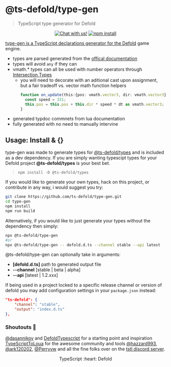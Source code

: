 # @ts-defold/type-gen
> TypeScript type generator for Defold
<div align="center">
  <a href="https://discord.gg/eukcq5m"><img alt="Chat with us!" src="https://img.shields.io/discord/766898804896038942.svg?colorB=7581dc&logo=discord&logoColor=white"></a>
  <a href="https://www.npmjs.com/package/@ts-defold/type-gen"><img alt="npm install" src="https://img.shields.io/npm/dt/@ts-defold/type-gen?color=%23CA0000&logo=npm"?</a>
</div>

type-gen is a TypeScript declarations generator for the [Defold](https://github.com/defold/defold) game engine.
- types are parsed generated from the [offical documentation](https://defold.com/ref/stable/go/)
- types will avoid `any` if they can
- vmath.* types can all be used with number operators through [Intersection Types](https://www.typescriptlang.org/docs/handbook/unions-and-intersections.html)
  - you will need to decorate with an aditional cast upon assignment, but a fair tradeoff vs. vector math function helpers
    ```ts
    function on_update(this:{pos: vmath.vector3, dir: vmath.vector3}, dt: number) {
      const speed = 331;
      this.pos = this.pos + this.dir * speed * dt as vmath.vector3;
    }
    ```
- generated typdoc commnets from lua documentation
- fully generated with no need to manually intervine

## Usage: Install & {}
type-gen was made to generate types for [@ts-defold/types](https://github.com/ts-defold/types) and is included as a dev dependency.
If you are simply wanting typescipt types for your Defold project **@ts-defold/types** is your best bet.
> `npm install -D @ts-defold/types`

If you would like to generate your own types, hack on this project, or contribute in any way, i would suggest you try:
```sh
git clone https://github.com/ts-defold/type-gen.git
cd type-gen
npm install 
npm run build
```

Alternatively, if you would like to just generate your types without the dependency then simply:
```sh
npx @ts-defold/type-gen
#or
npx @ts-defold/type-gen -- defold.d.ts --channel stable --api latest
```

@ts-defold/type-gen can optionally take in arguments:
- **[defold.d.ts]** path to generated output file
- **--channel** [stable | beta | alpha]
- **--api** [latest | 1.2.xxx]

If being used in a project locked to a specific release channel or version of defold you may add configuration settings in your `package.json` instead:
```json
"ts-defold": {
    "channel": "stable",
    "output": "index.d.ts"
},
```

### Shoutouts 📢
[@dasannikov](https://github.com/dasannikov) and [DefoldTypescript](https://github.com/dasannikov/DefoldTypeScript) for a starting point and inspiration
[TypeScriptToLoua](https://github.com/TypeScriptToLua/TypeScriptToLua) for the awesome community and tools
[@hazzard993](https://github.com/hazzard993), [@ark120202](https://github.com/ark120202), [@Perryvw](https://github.com/Perryvw) and all the fine folks over on the [tstl discord server](https://discord.gg/BWAq58Y).
<p align="center" class="h4">
  TypeScript :heart: Defold
</p>
